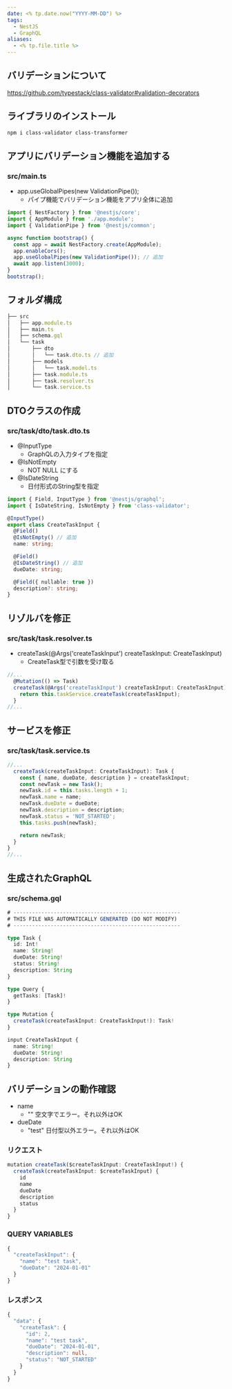 ```yaml
---
date: <% tp.date.now("YYYY-MM-DD") %>
tags:
  - NestJS
  - GraphQL
aliases:
  - <% tp.file.title %>
---
```

## バリデーションについて

https://github.com/typestack/class-validator#validation-decorators

## ライブラリのインストール

```bash
npm i class-validator class-transformer
```

## アプリにバリデーション機能を追加する

### src/main.ts

- app.useGlobalPipes(new ValidationPipe());
	- パイプ機能でバリデーション機能をアプリ全体に追加

```ts
import { NestFactory } from '@nestjs/core';
import { AppModule } from './app.module';
import { ValidationPipe } from '@nestjs/common';

async function bootstrap() {
  const app = await NestFactory.create(AppModule);
  app.enableCors();
  app.useGlobalPipes(new ValidationPipe()); // 追加
  await app.listen(3000);
}
bootstrap();
```

## フォルダ構成

```ts
├── src
│   ├── app.module.ts
│   ├── main.ts
│   ├── schema.gql
│   └── task
│       ├── dto
│       │   └── task.dto.ts // 追加
│       ├── models
│       │   └── task.model.ts
│       ├── task.module.ts
│       ├── task.resolver.ts
│       └── task.service.ts
```

## DTOクラスの作成

### src/task/dto/task.dto.ts

- @InputType 
	- GraphQLの入力タイプを指定
- @IsNotEmpty 
	- NOT NULL にする
- @IsDateString 
	- 日付形式のString型を指定

```ts
import { Field, InputType } from '@nestjs/graphql';
import { IsDateString, IsNotEmpty } from 'class-validator';

@InputType()
export class CreateTaskInput {
  @Field()
  @IsNotEmpty() // 追加
  name: string;

  @Field()
  @IsDateString() // 追加
  dueDate: string;

  @Field({ nullable: true })
  description?: string;
}
```

## リゾルバを修正

### src/task/task.resolver.ts

- createTask(@Args('createTaskInput') createTaskInput: CreateTaskInput)
	- CreateTask型で引数を受け取る

```ts
//...
  @Mutation(() => Task)
  createTask(@Args('createTaskInput') createTaskInput: CreateTaskInput): Task {
    return this.taskService.createTask(createTaskInput);
  }
//...
```

## サービスを修正 

### src/task/task.service.ts

```ts
//...
  createTask(createTaskInput: CreateTaskInput): Task {
    const { name, dueDate, description } = createTaskInput;
    const newTask = new Task();
    newTask.id = this.tasks.length + 1;
    newTask.name = name;
    newTask.dueDate = dueDate;
    newTask.description = description;
    newTask.status = 'NOT_STARTED';
    this.tasks.push(newTask);

    return newTask;
  }
}
//...
```

## 生成されたGraphQL

### src/schema.gql

```ts
# ------------------------------------------------------
# THIS FILE WAS AUTOMATICALLY GENERATED (DO NOT MODIFY)
# ------------------------------------------------------

type Task {
  id: Int!
  name: String!
  dueDate: String!
  status: String!
  description: String
}

type Query {
  getTasks: [Task]!
}

type Mutation {
  createTask(createTaskInput: CreateTaskInput!): Task!
}

input CreateTaskInput {
  name: String!
  dueDate: String!
  description: String
}
```

## バリデーションの動作確認

- name
	- "" 空文字でエラー。それ以外はOK
- dueDate
	- "test" 日付型以外エラー。それ以外はOK

### リクエスト

```ts
mutation createTask($createTaskInput: CreateTaskInput!) {
  createTask(createTaskInput: $createTaskInput) {
    id
    name
    dueDate
    description
    status
  }
}
```

### QUERY VARIABLES

```ts
{
  "createTaskInput": {
    "name": "test task",
    "dueDate": "2024-01-01"
  }
}
```

### レスポンス

```ts
{
  "data": {
    "createTask": {
      "id": 2,
      "name": "test task",
      "dueDate": "2024-01-01",
      "description": null,
      "status": "NOT_STARTED"
    }
  }
}
```